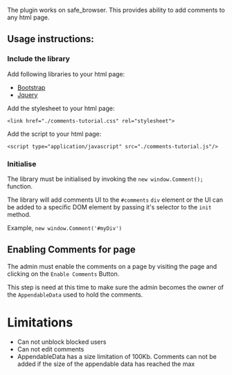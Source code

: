 The plugin works on safe_browser. This provides ability to add comments to any html page.

## Usage instructions:

### Include the library

Add following libraries to your html page:
  * [Bootstrap](http://getbootstrap.com/)
  * [Jquery](https://jquery.com/)

Add the stylesheet to your html page:
    
    <link href="./comments-tutorial.css" rel="stylesheet">

Add the script to your html page:
    
    <script type="application/javascript" src="./comments-tutorial.js"/>

### Initialise

The library must be initialised by invoking the `new window.Comment();` function.

The library will add comments UI to the `#comments` `div` element or the UI can be added to
a specific DOM element by passing it's selector to the `init` method.

Example, `new window.Comment('#myDiv')`


## Enabling Comments for page

The admin must enable the comments on a page by visiting the page and clicking on the `Enable Comments` Button.

This step is need at this time to make sure the admin becomes the owner of the `AppendableData` used to hold the comments.


# Limitations
 - Can not unblock blocked users
 - Can not edit comments
 - AppendableData has a size limitation of 100Kb. Comments can not be added if the size of the appendable data has reached the max
